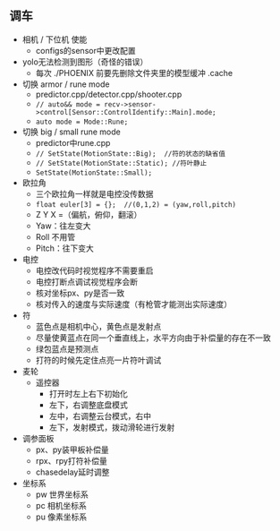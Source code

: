 ## 调车
- 相机 / 下位机 使能
  - configs的sensor中更改配置
- yolo无法检测到图形（奇怪的错误）
  - 每次 ./PHOENIX 前要先删除文件夹里的模型缓冲 .cache
- 切换 armor / rune mode
  - predictor.cpp/detector.cpp/shooter.cpp
  - `// auto&& mode = recv->sensor->control[Sensor::ControlIdentify::Main].mode;` 
  - `auto mode = Mode::Rune;`
- 切换 big / small rune mode
  - predictor中rune.cpp
  - `// SetState(MotionState::Big);  //符的状态的缺省值`
  - `// SetState(MotionState::Static); //符叶静止`
  - `SetState(MotionState::Small);`
- 欧拉角
  - 三个欧拉角一样就是电控没传数据
  - `float euler[3] = {};  //(0,1,2) = (yaw,roll,pitch)`
  - Z Y X =（偏航，俯仰，翻滚）
  - Yaw：往左变大
  - Roll 不用管
  - Pitch：往下变大
- 电控
  - 电控改代码时视觉程序不需要重启
  - 电控打断点调试视觉程序会断
  - 核对坐标px、py是否一致
  - 核对传入的速度与实际速度（有枪管才能测出实际速度）
- 符
  - 蓝色点是相机中心，黄色点是发射点
  - 尽量使黄蓝点在同一个垂直线上，水平方向由于补偿量的存在不一致
  - 绿包蓝点是预测点
  - 打符的时候先定住点亮一片符叶调试
- 麦轮
  - 遥控器
    - 打开时左上右下初始化
    - 左下，右调整底盘模式
    - 左中，右调整云台模式，右中
    - 左下，发射模式，拨动滑轮进行发射
- 调参面板
  - px、py装甲板补偿量
  - rpx、rpy打符补偿量
  - chasedelay延时调整
- 坐标系
  - pw 世界坐标系
  - pc 相机坐标系
  - pu 像素坐标系